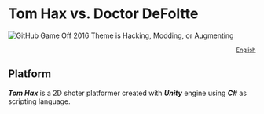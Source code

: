 # Tom Hax vs. Doctor DeFoltte

![GitHub Game Off 2016 Theme is Hacking, Modding, or Augmenting](https://cloud.githubusercontent.com/assets/121322/19498019/d8827370-9543-11e6-82d8-6da822b6147b.png)

<div align="right">
  <sup>
    <a href="#the-challenge">English</a>
  </sup>
</div>

## Platform

**_Tom Hax_** is a 2D shoter platformer created with **_Unity_** engine using **_C#_** as scripting language.
